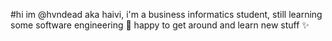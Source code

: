 #hi im @hvndead aka haivi, 
i'm a business informatics student, still learning some software engineering 🧸
happy to get around and learn new stuff ✨
<!---
hvndead/hvndead is a ✨ special ✨ repository because its `README.md` (this file) appears on your GitHub profile.
You can click the Preview link to take a look at your changes.
--->
